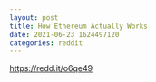 ```yaml
--- 
layout: post 
title: How Ethereum Actually Works 
date: 2021-06-23 1624497120 
categories: reddit 
--- 
```

https://redd.it/o6qe49